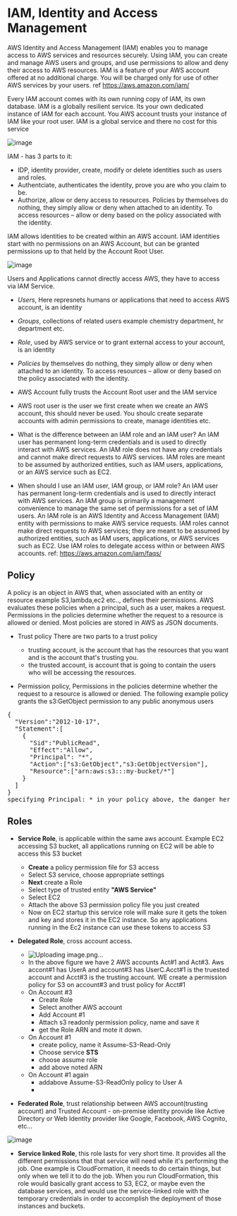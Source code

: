 # IAM, Identity and Access Management

AWS Identity and Access Management (IAM) enables you to manage access to AWS services and 
resources securely. Using IAM, you can create and manage AWS users and groups, and 
use permissions to allow and deny their access to AWS resources. IAM is a feature of your 
AWS account offered at no additional charge. You will be charged only for use of other 
AWS services by your users. ref https://aws.amazon.com/iam/


Every IAM account comes with its own running copy of IAM, its own database.
IAM is a globally resilient service. Its your own dedicated instance of IAM for each account.
You AWS account trusts your instance of IAM like your root user. IAM is a global service and
there no cost for this service

![image](https://user-images.githubusercontent.com/52529498/124613465-4104b480-de41-11eb-9df6-8033cdfb3fa6.png)

IAM - has 3 parts to it:
- IDP, identity provider, create, modify or delete identities such as users and roles. 
- Authentciate, authenticates the identity, prove you are who you claim to be.
- Authorize,  allow or deny access to resources. Policies by themselves do nothing, they simply allow or deny when attached to an identity. To access resources – allow or deny based on the policy associated with the identity.

IAM allows identities to be created within an AWS account. IAM identities start with no permissions on an AWS Account, but can be granted permissions up to that held by the Account Root User.

![image](https://user-images.githubusercontent.com/52529498/124683534-3a0a9000-de9b-11eb-868d-933a1babadf1.png)

Users and Applications cannot directly access AWS, they have to access via IAM Service.
- *Users*, Here represnets humans or applications that need to access AWS account, is an identity
- *Groups*, collections of related users example chemistry department, hr department etc.
- *Role*, used by AWS service or to grant external access to your account, is an identity
- *Policies* by themselves do nothing, they simply allow or deny when attached to an identity. To access resources – allow or deny based on the policy associated with the identity.
- AWS Account fully trusts the Account Root user and the IAM service
- AWS root user is the user we first create when we create an AWS account, this should never be used. You shoulc create separate accounts with admin permissions to create, manage identities etc.

- What is the difference between an IAM role and an IAM user?
An IAM user has permanent long-term credentials and is used to directly interact with AWS services. An IAM role does not have any credentials and cannot make direct requests to AWS services. IAM roles are meant to be assumed by authorized entities, such as IAM users, applications, or an AWS service such as EC2.
- When should I use an IAM user, IAM group, or IAM role?
An IAM user has permanent long-term credentials and is used to directly interact with AWS services. An IAM group is primarily a management convenience to manage the same set of permissions for a set of IAM users. An IAM role is an AWS Identity and Access Management (IAM) entity with permissions to make AWS service requests. IAM roles cannot make direct requests to AWS services; they are meant to be assumed by authorized entities, such as IAM users, applications, or AWS services such as EC2. Use IAM roles to delegate access within or between AWS accounts.
ref: https://aws.amazon.com/iam/faqs/

## Policy
A policy is an object in AWS that, when associated with an entity or resource example S3,lambda,ec2 etc.., defines their permissions. AWS evaluates these policies when a principal, such as a user, makes a request. Permissions in the policies determine whether the request to a resource is allowed or denied. Most policies are stored in AWS as JSON documents.
- Trust policy There are two parts to a trust policy
  - trusting account, is the account that has the resources that you want and is the account that's trusting you.
  - the trusted account, is account that is going to contain the users who will be accessing the resources. 
  
- Permission policy,  Permissions in the policies determine whether the request to a resource is allowed or denied. The following example policy 
grants the s3:GetObject permission to any public anonymous users
<pre>
{
  "Version":"2012-10-17",
  "Statement":[
    {
      "Sid":"PublicRead",
      "Effect":"Allow",
      "Principal": "*",
      "Action":["s3:GetObject","s3:GetObjectVersion"],
      "Resource":["arn:aws:s3:::my-bucket/*"]
    }
  ]
}
specifying Principal: * in your policy above, the danger here is that you’ve  authorized Any AWS Customer to access your bucket.
</pre>

## Roles
- **Service Role**, is applicable within the same aws account. Example EC2 accessing S3 bucket, all applications running on EC2 will be able to access this S3 bucket
  - **Create** a  policy permission file for S3  access
  - Select S3 service, choose appropriate settings
  - **Next** create a Role
  - Select type of trusted entity **"AWS Service"**
  - Select EC2
  - Attach the above S3 permission policy file you just created
  - Now on EC2 startup this service role will make sure  it gets the token and key and stores it in the EC2 instance. So any applications running in the Ec2 instance can use these tokens to access S3
  
  
- **Delegated Role**, cross account access.
  - ![Uploading image.png…]()
  - In the above figure we have 2 AWS accounts Act#1 and Act#3. Aws accont#1 has UserA and account#3 has UserC.Acct#1 is the truested account  and Acct#3 is the trusting account. WE create a permission policy for S3 on account#3 and trust policy for Acct#1
  - On Account #3
    - Create Role
    - Select another AWS account
    - Add Account #1
    - Attach s3 readonly permission policy, name and save it
    - get the Role ARN and mote it down.
  - On Account #1
    - create policy, name it Assume-S3-Read-Only
    - Choose service **STS**
    - choose assume role
    - add above noted ARN
  - On Account #1 again
    - addabove Assume-S3-ReadOnly policy to User A  
    - 

- **Federated Role**,  trust relationship between AWS account(trusting account) and Trusted Account - on-premise identity provide like Active Directory or Web Identity provider like Google, Facebook, AWS Cognito, etc...

![image](https://user-images.githubusercontent.com/52529498/124744426-bd080680-deec-11eb-87d0-b6b15dfad2aa.png)


- **Service linked Role**, this role lasts for very short time. It provides all the different permissions that that service will need while it's performing the job. One example is CloudFormation,  it needs to do certain things, but only when we tell it to do the job.  When you run CloudFormation, this role would basically grant access to S3, EC2, or maybe even the database services, and would use the service-linked role with the temporary credentials in order to accomplish the deployment of those instances and buckets.

